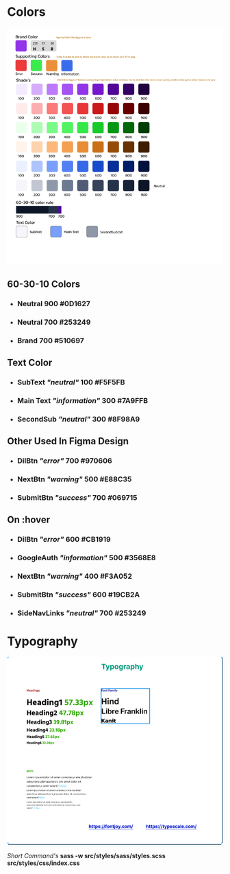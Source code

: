 # **Colors**

<img src="./public/img/colors.png" alt="Alt text" title="Optional title">

## 60-30-10 Colors

- ### Neutral 900 **#0D1627**
- ### Neutral 700 **#253249**
- ### Brand 700 **#510697**

## Text Color

- ### SubText _"neutral"_ 100 **#F5F5FB**
- ### Main Text _"information"_ 300 **#7A9FFB**
- ### SecondSub _"neutral"_ 300 **#8F98A9**

## Other Used In Figma Design

- ### DilBtn _"error"_ 700 **#970606**
- ### NextBtn _"warning"_ 500 **#E88C35**
- ### SubmitBtn _"success"_ 700 **#069715**

## On :hover

- ### DilBtn _"error"_ 600 **#CB1919**
- ### GoogleAuth _"information"_ 500 **#3568E8**
- ### NextBtn _"warning"_ 400 **#F3A052**
- ### SubmitBtn _"success"_ 600 **#19CB2A**
- ### SideNavLinks _"neutral"_ 700 **#253249**

# **Typography**

<img src="./public/img/typography.png" alt="Alt text" title="Optional title">

_Short Command's_
**sass -w src/styles/sass/styles.scss src/styles/css/index.css**
